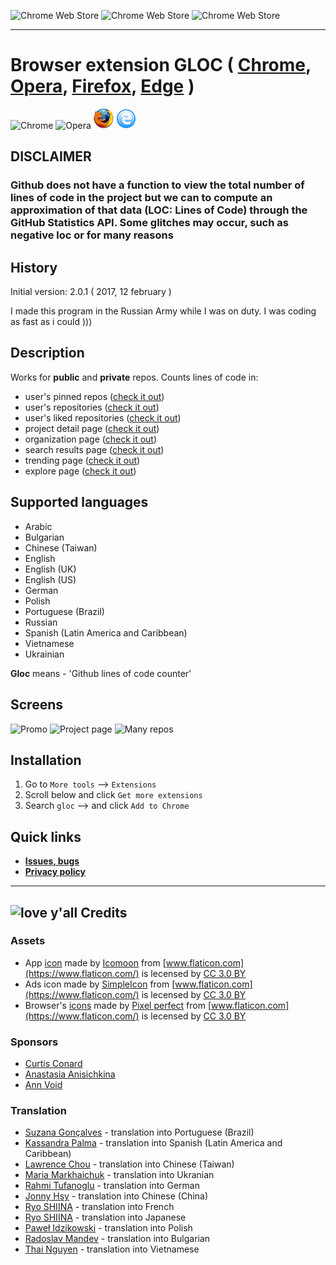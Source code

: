 ![Chrome Web Store](https://img.shields.io/chrome-web-store/d/kaodcnpebhdbpaeeemkiobcokcnegdki.svg?style=flat-square)
![Chrome Web Store](https://img.shields.io/chrome-web-store/v/kaodcnpebhdbpaeeemkiobcokcnegdki.svg?style=flat-square)
![Chrome Web Store](https://img.shields.io/chrome-web-store/rating-count/kaodcnpebhdbpaeeemkiobcokcnegdki.svg?style=flat-square)
___

# Browser extension GLOC ( [Chrome](https://chrome.google.com/webstore/detail/gloc-github-counter-lines/kaodcnpebhdbpaeeemkiobcokcnegdki?utm_source=chrome-ntp-icon), [Opera](https://addons.opera.com/en/extensions/details/github-gloc/), [Firefox](https://addons.mozilla.org/en-US/firefox/addon/gloc/), [Edge](https://microsoftedge.microsoft.com/addons/detail/github-gloc/kajgeahhljoinicmpkogimkcpecnnihh?hl=en-GB) )
![Chrome](screens/browsers/chrome.png)
![Opera](screens/browsers/opera.png)
![Firefox](screens/browsers/firefox.png)
![EDGE](screens/browsers/edge.png)

## DISCLAIMER
### Github does not have a function to view the total number of lines of code in the project but we can to compute an approximation of that data (LOC: Lines of Code) through the GitHub Statistics API. Some glitches may occur, such as negative loc or <unavailable data> for many reasons

## History
Initial version: 2.0.1 ( 2017, 12 february )

I made this program in the Russian Army while I was on duty. I was coding as fast as i could )))

## Description
Works for **public** and **private** repos.
Counts lines of code in:
- user's pinned repos ([check it out](https://github.com/torvalds))
- user's repositories ([check it out](https://github.com/torvalds?tab=repositories))
- user's liked repositories ([check it out](https://github.com/torvalds?tab=stars))
- project detail page ([check it out](https://github.com/torvalds/linux))
- organization page ([check it out](https://github.com/facebook))
- search results page ([check it out](https://github.com/search?q=react))
- trending page ([check it out](https://github.com/trending))
- explore page ([check it out](https://github.com/explore))

## Supported languages
- Arabic
- Bulgarian
- Chinese (Taiwan)
- English
- English (UK)
- English (US)
- German
- Polish
- Portuguese (Brazil)
- Russian
- Spanish (Latin America and Caribbean)
- Vietnamese
- Ukrainian

**Gloc** means - 'Github lines of code counter'


## Screens
![Promo](screens/ads_spoiler.jpg)
![Project page](screens/single_repo.jpg)
![Many repos](screens/many_repos.jpg)


## Installation
1. Go to `More tools` --> `Extensions`
2. Scroll below and click `Get more extensions`
3. Search `gloc` --> and click `Add to Chrome`


## **Quick links**
* **[Issues, bugs](https://github.com/artem-solovev/gloc/issues)**
* **[Privacy policy](PRIVACY.md)**

___


## ![love y'all](screens/heart.png)  **Credits**
### Assets
* App [icon](https://www.flaticon.com/free-icon/github_23586#term=github&page=1&position=15) made by [Icomoon](https://www.flaticon.com/authors/icomoon) from [www.flaticon.com](https://www.flaticon.com/) is lecensed by [CC 3.0 BY](http://creativecommons.org/licenses/by/3.0)
* Ads icon made by [SimpleIcon](https://www.flaticon.com/authors/simpleicon) from [www.flaticon.com](https://www.flaticon.com/) is lecensed by [CC 3.0 BY](http://creativecommons.org/licenses/by/3.0)
* Browser's [icons](https://www.flaticon.com/packs/logo-502) made by [Pixel perfect](https://www.flaticon.com/authors/pixel-perfect) from [www.flaticon.com](https://www.flaticon.com/) is lecensed by [CC 3.0 BY](http://creativecommons.org/licenses/by/3.0)

### Sponsors
- [Curtis Conard](https://github.com/cconard96)
- [Anastasia Anisichkina](https://github.com/anastasia-anisichkina)
- [Ann Void](https://github.com/ann-void)

### Translation
* [Suzana Gonçalves](https://www.facebook.com/suzana.goncalves.9041) - translation into Portuguese (Brazil)
* [Kassandra Palma](https://www.facebook.com/kazzandra666) - translation into Spanish (Latin America and Caribbean)
* [Lawrence Chou](https://github.com/choznerol) - translation into Chinese (Taiwan)
* [Maria Markhaichuk](https://www.facebook.com/marhaychuk) - translation into Ukranian
* [Rahmi Tufanoglu](https://twitter.com/rahmitufanoglu) - translation into German
* [Jonny Hsy](https://github.com/jonnyhsy) - translation into Chinese (China)
* [Ryo SHIINA](https://github.com/pooch-tonic) - translation into French
* [Ryo SHIINA](https://github.com/pooch-tonic) - translation into Japanese
* [Paweł Idzikowski](https://github.com/trolit) - translation into Polish
* [Radoslav Mandev](radoslav.mandev99@gmail.com) - translation into Bulgarian
* [Thai Nguyen](https://github.com/ntthaibk) - translation into Vietnamese
